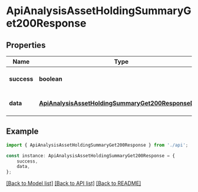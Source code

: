 # ApiAnalysisAssetHoldingSummaryGet200Response


## Properties

Name | Type | Description | Notes
------------ | ------------- | ------------- | -------------
**success** | **boolean** |  | [optional] [default to undefined]
**data** | [**ApiAnalysisAssetHoldingSummaryGet200ResponseData**](ApiAnalysisAssetHoldingSummaryGet200ResponseData.md) |  | [optional] [default to undefined]

## Example

```typescript
import { ApiAnalysisAssetHoldingSummaryGet200Response } from './api';

const instance: ApiAnalysisAssetHoldingSummaryGet200Response = {
    success,
    data,
};
```

[[Back to Model list]](../README.md#documentation-for-models) [[Back to API list]](../README.md#documentation-for-api-endpoints) [[Back to README]](../README.md)

